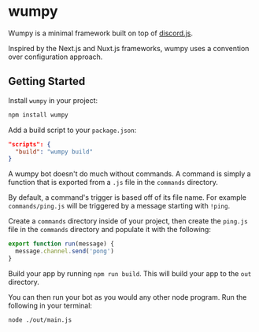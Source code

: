 # wumpy

Wumpy is a minimal framework built on top of [discord.js](https://github.com/discordjs/discord.js).

Inspired by the Next.js and Nuxt.js frameworks, wumpy uses a convention over configuration approach.

## Getting Started

Install `wumpy` in your project:

```bash
npm install wumpy
```

Add a build script to your `package.json`:

```json
"scripts": {
  "build": "wumpy build"
}
```

A wumpy bot doesn't do much without commands. A command is simply a function that is exported from a `.js` file in the `commands` directory.

By default, a command's trigger is based off of its file name. For example `commands/ping.js` will be triggered by a message starting with `!ping`.

Create a `commands` directory inside of your project, then create the `ping.js` file in the `commands` directory and populate it with the following:

```js
export function run(message) {
  message.channel.send('pong')
}
```

Build your app by running `npm run build`. This will build your app to the `out` directory.

You can then run your bot as you would any other node program. Run the following in your terminal:

```bash
node ./out/main.js
```
